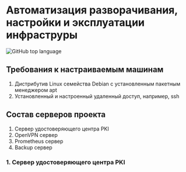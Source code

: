 # Автоматизация разворачивания, настройки и эксплуатации инфраструры

![GitHub top language](https://img.shields.io/github/languages/top/Monweal/skillbox_sysadm_project)

## Требования к настраиваемым машинам

1. Дистрибутив Linux семейства Debian с установленным пакетным менеджером apt
2. Установленный и настроенный удаленный доступ, например, ssh

## Состав серверов проекта

1. Сервер удостоверяющего центра PKI
2. OpenVPN сервер
3. Prometheus сервер
4. Backup сервер

### 1. Сервер удостоверяющего центра PKI
